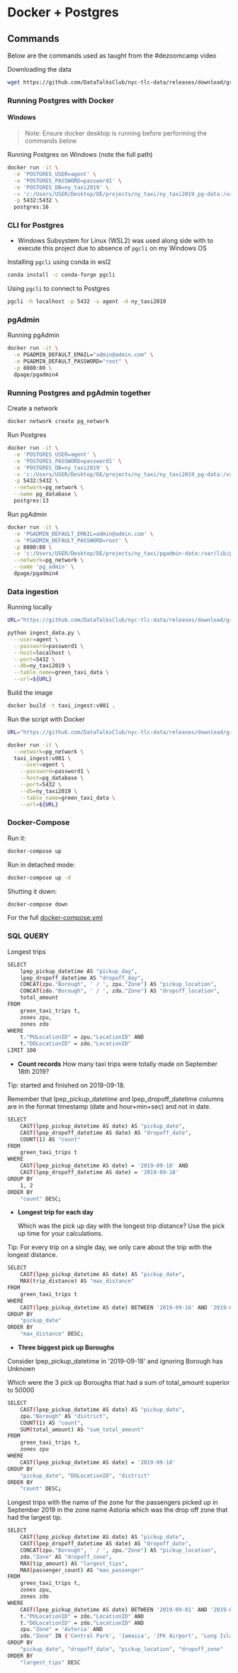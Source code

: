 # Docker + Postgres

## Commands

Below are the commands used as taught from the #dezoomcamp video

Downloading the data

```bash
wget https://github.com/DataTalksClub/nyc-tlc-data/releases/download/green/green_tripdata_2019-09.csv.gz
```

### Running Postgres with Docker

#### Windows

> Note: Ensure docker desktop is running before performing the commands below

Running Postgres on Windows (note the full path)

```bash
docker run -it \
  -e 'POSTGRES_USER=agent' \
  -e 'POSTGRES_PASSWORD=password1' \
  -e 'POSTGRES_DB=ny_taxi2019' \
  -v 'c:/Users/USER/Desktop/DE/projects/ny_taxi/ny_taxi2019_pg-data:/var/lib/postgresql/data' \
  -p 5432:5432 \
  postgres:16
```

### CLI for Postgres

- Windows Subsystem for Linux (WSL2) was used along side with to execute this project due to absence of `pgcli` on my Windows OS

Installing `pgcli` using conda in wsl2

```bash
conda install -c conda-forge pgcli
```

Using `pgcli` to connect to Postgres

```bash
pgcli -h localhost -p 5432 -u agent -d ny_taxi2019
```

### pgAdmin

Running pgAdmin

```bash
docker run -it \
  -e PGADMIN_DEFAULT_EMAIL="admin@admin.com" \
  -e PGADMIN_DEFAULT_PASSWORD="root" \
  -p 8080:80 \
  dpage/pgadmin4
```

### Running Postgres and pgAdmin together

Create a network

```bash
docker network create pg_network
```

Run Postgres

```bash
docker run -it \
  -e 'POSTGRES_USER=agent' \
  -e 'POSTGRES_PASSWORD=password1' \
  -e 'POSTGRES_DB=ny_taxi2019' \
  -v 'c:/Users/USER/Desktop/DE/projects/ny_taxi/ny_taxi2019_pg-data:/var/lib/postgresql/data' \
  -p 5432:5432 \
  --network=pg_network \
  --name pg_database \
  postgres:13
```

Run pgAdmin

```bash
docker run -it \
  -e 'PGADMIN_DEFAULT_EMAIL=admin@admin.com' \
  -e 'PGADMIN_DEFAULT_PASSWORD=root' \
  -p 8080:80 \
  -v 'c:/Users/USER/Desktop/DE/projects/ny_taxi/pgadmin-data:/var/lib/pgadmin' \
  --network=pg_network \
  --name 'pg_admin' \
  dpage/pgadmin4
```

### Data ingestion

Running locally

```bash
URL="https://github.com/DataTalksClub/nyc-tlc-data/releases/download/green/green_tripdata_2019-09.csv.gz"

python ingest_data.py \
  --user=agent \
  --password=password1 \
  --host=localhost \
  --port=5432 \
  --db=ny_taxi2019 \
  --table_name=green_taxi_data \
  --url=${URL}
```

Build the image

```bash
docker build -t taxi_ingest:v001 .
```

Run the script with Docker

```bash
URL="https://github.com/DataTalksClub/nyc-tlc-data/releases/download/green/green_tripdata_2019-09.csv.gz"

docker run -it \
  --network=pg_network \
  taxi_ingest:v001 \
    --user=agent \
    --password=password1 \
    --host=pg_database \
    --port=5432 \
    --db=ny_taxi2019 \
    --table_name=green_taxi_data \
    --url=${URL}
```

### Docker-Compose

Run it:

```bash
docker-compose up
```

Run in detached mode:

```bash
docker-compose up -d
```

Shutting it down:

```bash
docker-compose down
```

For the full [docker-compose.yml](docker-compose.yml)

### SQL QUERY

Longest trips

```bash
SELECT
	lpep_pickup_datetime AS "pickup_day",
	lpep_dropoff_datetime AS "dropoff_day",
	CONCAT(zpu."Borough", ' / ', zpu."Zone") AS "pickup_location",
	CONCAT(zdo."Borough", ' / ', zdo."Zone") AS "dropoff_location",
	total_amount
FROM
	green_taxi_trips t,
	zones zpu,
	zones zdo
WHERE
	t."PULocationID" = zpu."LocationID" AND
	t."DOLocationID" = zdo."LocationID"
LIMIT 100
```

- **Count records**
  How many taxi trips were totally made on September 18th 2019?

Tip: started and finished on 2019-09-18.

Remember that lpep_pickup_datetime and lpep_dropoff_datetime columns are in the format timestamp (date and hour+min+sec) and not in date.

```bash
SELECT
	CAST(lpep_pickup_datetime AS date) AS "pickup_date",
	CAST(lpep_dropoff_datetime AS date) AS "dropoff_date",
	COUNT(1) AS "count"
FROM
	green_taxi_trips t
WHERE
	CAST(lpep_pickup_datetime AS date) = '2019-09-18' AND
	CAST(lpep_dropoff_datetime AS date) = '2019-09-18'
GROUP BY
	1, 2
ORDER BY
	"count" DESC;
```

- **Longest trip for each day**

  Which was the pick up day with the longest trip distance? Use the pick up time for your calculations.

Tip: For every trip on a single day, we only care about the trip with the longest distance.

```bash
SELECT
	CAST(lpep_pickup_datetime AS date) AS "pickup_date",
	MAX(trip_distance) AS "max_distance"
FROM
	green_taxi_trips t
WHERE
	CAST(lpep_pickup_datetime AS date) BETWEEN '2019-09-16' AND '2019-09-26'
GROUP BY
	"pickup_date"
ORDER BY
	"max_distance" DESC;
```

- **Three biggest pick up Boroughs**

Consider lpep_pickup_datetime in '2019-09-18' and ignoring Borough has Unknown

Which were the 3 pick up Boroughs that had a sum of total_amount superior to 50000

```bash
SELECT
	CAST(lpep_pickup_datetime AS date) AS "pickup_date",
	zpu."Borough" AS "district",
	COUNT(1) AS "count",
	SUM(total_amount) AS "sum_total_amount"
FROM
	green_taxi_trips t,
	zones zpu
WHERE
	CAST(lpep_pickup_datetime AS date) = '2019-09-18'
GROUP BY
	"pickup_date", "DOLocationID", "district"
ORDER BY
	"count" DESC;
```

Longest trips with the name of the zone for the passengers picked up in September 2019 in the zone name Astoria which was the drop off zone that had the largest tip.

```bash
SELECT
	CAST(lpep_pickup_datetime AS date) AS "pickup_date",
	CAST(lpep_dropoff_datetime AS date) AS "dropoff_date",
	CONCAT(zpu."Borough", ' / ', zpu."Zone") AS "pickup_location",
	zdo."Zone" AS "dropoff_zone",
	MAX(tip_amount) AS "largest_tips",
	MAX(passenger_count) AS "max_passenger"
FROM
	green_taxi_trips t,
	zones zpu,
	zones zdo
WHERE
	CAST(lpep_pickup_datetime AS date) BETWEEN '2019-09-01' AND '2019-09-30' AND
	t."PULocationID" = zdo."LocationID" AND
	t."DOLocationID" = zdo."LocationID" AND
	zpu."Zone" = 'Astoria' AND
	zdo."Zone" IN ('Central Park', 'Jamaica', 'JFK Airport', 'Long Island City/Queens Plaza')
GROUP BY
	"pickup_date", "dropoff_date", "pickup_location", "dropoff_zone"
ORDER BY
	"largest_tips" DESC
```
